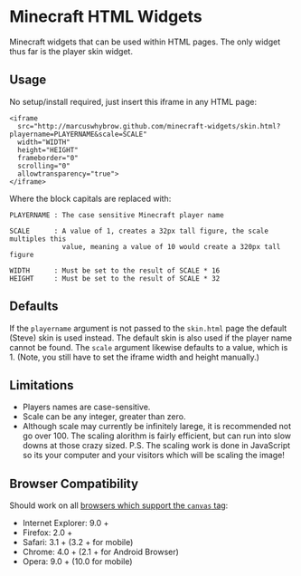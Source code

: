 Minecraft HTML Widgets
======================

Minecraft widgets that can be used within HTML pages. The only widget thus far
is the player skin widget.

Usage
-----

No setup/install required, just insert this iframe in any HTML page:

    <iframe
      src="http://marcuswhybrow.github.com/minecraft-widgets/skin.html?playername=PLAYERNAME&scale=SCALE"
      width="WIDTH"
      height="HEIGHT"
      frameborder="0"
      scrolling="0"
      allowtransparency="true">
    </iframe>

Where the block capitals are replaced with:

    PLAYERNAME : The case sensitive Minecraft player name
    
    SCALE      : A value of 1, creates a 32px tall figure, the scale multiples this
                 value, meaning a value of 10 would create a 320px tall figure
                 
    WIDTH      : Must be set to the result of SCALE * 16
    HEIGHT     : Must be set to the result of SCALE * 32

Defaults
--------

If the `playername` argument is not passed to the `skin.html` page the default (Steve) skin is used instead. The default skin is also used if the player name cannot be found. The `scale` argument likewise defaults to a value, which is 1. (Note, you still have to set the iframe width and height manually.)

Limitations
-----------

* Players names are case-sensitive.
* Scale can be any integer, greater than zero.
* Although scale may currently be infinitely larege, it is recommended not go over 100. The scaling alorithm is fairly efficient, but can run into slow downs at those crazy sized. P.S. The scaling work is done in JavaScript so its your computer and your visitors which will be scaling the image!

Browser Compatibility
---------------------

Should work on all [browsers which support the `canvas` tag][canvas-support]:

* Internet Explorer: 9.0 +
* Firefox: 2.0 +
* Safari: 3.1 + (3.2 + for mobile)
* Chrome: 4.0 + (2.1 + for Android Browser)
* Opera: 9.0 + (10.0 for mobile)

[canvas-support]: http://en.wikipedia.org/wiki/Canvas_element#Support